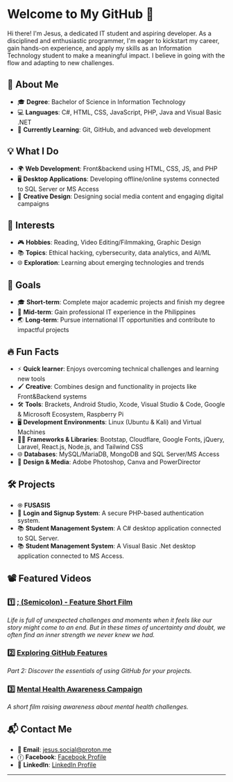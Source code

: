 <!--## Hi there 👋-->

<!--
**jesusdiazjess/jesusdiazjess** is a ✨ _special_ ✨ repository because its `README.md` (this file) appears on your GitHub profile.

Here are some ideas to get you started:

- 🔭 I’m currently working on ...
- 🌱 I’m currently learning ...
- 👯 I’m looking to collaborate on ...
- 🤔 I’m looking for help with ...
- 💬 Ask me about ...
- 📫 How to reach me: ...
- 😄 Pronouns: ...
- ⚡ Fun fact: ...
-->

# Welcome to My GitHub 👋
Hi there! I'm Jesus, a dedicated IT student and aspiring developer. As a disciplined and enthusiastic programmer, I'm eager to kickstart my career, gain hands-on experience, and apply my skills as an Information Technology student to make a meaningful impact. I believe in going with the flow and adapting to new challenges.

## 🚀 About Me
- 🎓 **Degree**: Bachelor of Science in Information Technology
- 💻 **Languages**: C#, HTML, CSS, JavaScript, PHP, Java and Visual Basic .NET
- 🌱 **Currently Learning**: Git, GitHub, and advanced web development
<!--- 🔗 [My Portfolio](https://yourportfolio.com)-->

## 💡 What I Do
<!--- 🛠 **Tools**: Git, SQL Server, Bootstrap, Visual Studio, and creative graphic design-->
- 🌍 **Web Development**: Front&backend using HTML, CSS, JS, and PHP
- 🖥️ **Desktop Applications**: Developing offline/online systems connected to SQL Server or MS Access
- 🎨 **Creative Design**: Designing social media content and engaging digital campaigns
  
## 🧩 Interests  
- 🎮 **Hobbies**: Reading, Video Editing/Filmmaking, Graphic Design  
- 📚 **Topics**: Ethical hacking, cybersecurity, data analytics, and AI/ML
- 🌐 **Exploration**: Learning about emerging technologies and trends
  
## 🎯 Goals  
- 🎓 **Short-term**: Complete major academic projects and finish my degree 
- 🚀 **Mid-term**: Gain professional IT experience in the Philippines  
- 🌏 **Long-term**: Pursue international IT opportunities and contribute to impactful projects

## 🔥 Fun Facts  
- ⚡ **Quick learner**: Enjoys overcoming technical challenges and learning new tools  
- 🖌️ **Creative**: Combines design and functionality in projects like Front&Backend systems
- 🛠 **Tools**: Brackets, Android Studio, Xcode, Visual Studio & Code, Google & Microsoft Ecosystem, Raspberry Pi
- 🖥️ **Development Environments**: Linux (Ubuntu & Kali) and Virtual Machines
- 🧑‍💻 **Frameworks & Libraries**: Bootstap, Cloudflare, Google Fonts, jQuery, Laravel, React.js, Node.js, and Tailwind CSS
- 🌐 **Databases**: MySQL/MariaDB, MongoDB and SQL Server/MS Access
- 🎨 **Design & Media**: Adobe Photoshop, Canva and PowerDirector

<!--## 🤝 Collaboration  
- 💻 **Looking to Collaborate On**: Open-source projects related to web development, IT security, and user-friendly applications  
- 🔍 **Seeking Help With**: Advanced PHP features, API integration, and UI/UX design-->

<!--## 📊 GitHub Stats
![Your GitHub Stats](https://github-readme-stats.vercel.app/api?username=jesusdiazjess&show_icons=true&theme=radical)-->

## 🛠 Projects
- ֎ **FUSASIS**
- 🔐 **Login and Signup System**: A secure PHP-based authentication system.
- 📚 **Student Management System**: A C# desktop application connected to SQL Server.
- 📚 **Student Management System**: A Visual Basic .Net desktop application connected to MS Access.

## 📽️ Featured Videos  
### 1️⃣ [; (Semicolon) - Feature Short Film](https://www.youtube.com/watch?v=f5Pglo0YCWU)  
*Life is full of unexpected challenges and moments when it feels like our story might come to an end. But in these times of uncertainty and doubt, we often find an inner strength we never knew we had.*  

### 2️⃣ [Exploring GitHub Features](https://www.youtube.com/watch?v=placeholder2)  
*Part 2: Discover the essentials of using GitHub for your projects.*  

### 3️⃣ [Mental Health Awareness Campaign](https://www.youtube.com/watch?v=placeholder3)  
*A short film raising awareness about mental health challenges.*  

  
## 📬 Contact Me  
- 📧 **Email**: jesus.social@proton.me 
- ⓕ **Facebook**: [Facebook Profile](https://facebook.com/jesusdiazthesecond)
- 💼 **LinkedIn**: [LinkedIn Profile](https://linkedin.com/in/jesusdiazjess)
<!--- 🌐 **Portfolio**: [Your Portfolio](https://yourportfolio.com) --> 
<!--- 🐦 **Twitter**: [Twitter Handle](https://twitter.com/yourhandle)  -->
---


